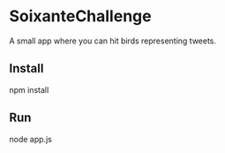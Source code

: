 # SoixanteChallenge

A small app where you can hit birds representing tweets.

## Install
  npm install

## Run
  node app.js